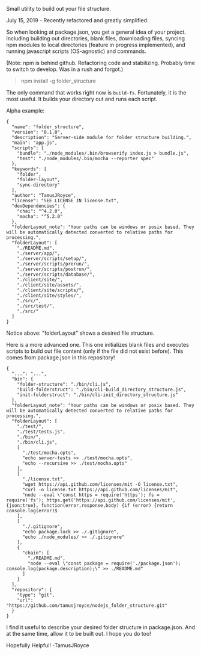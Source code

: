 Small utility to build out your file structure.

July 15, 2019 - Recently refactored and greatly simplified.

So when looking at package.json, you get a general idea of your project.
Including building out directories, blank files, downloading files, syncing npm modules to local directories (feature in progress implemented), and running javascript scripts (OS-agnostic) and commands.

(Note: npm is behind github. Refactoring code and stabilizing. Probably time to switch to develop. Was in a rush and forgot.)

> npm install -g folder_structure

The only command that works right now is `build-fs`. Fortunately, it is the most useful. It builds your directory out and runs each script.

Alpha example:

```
{
  "name": "folder_structure",
  "version": "0.1.0",
  "description": "Server-side module for folder structure building.",
  "main": "app.js",
  "scripts": {
    "bundle": "./node_modules/.bin/browserify index.js > bundle.js",
    "test": "./node_modules/.bin/mocha --reporter spec"
  },
  "keywords": [
    "folder",
    "folder-layout",
    "sync-directory"
  ],
  "author": "TamusJRoyce",
  "license": "SEE LICENSE IN license.txt",
  "devDependencies": {
    "chai": "^4.2.0",
    "mocha": "^5.2.0"
  },
  "folderLayout_note": "Your paths can be windows or posix based. They will be automatically detected converted to relative paths for processing.",
  "folderLayout": [
    "./README.md",
    "./server/app/",
    "./server/scripts/setup/",
    "./server/scripts/prerun/",
    "./server/scripts/postrun/",
    "./server/scripts/database/",
    "./client/site/",
    "./client/site/assets/",
    "./client/site/scripts/",
    "./client/site/styles/",
    "./src/",
    "./src/test/",
    "./src/"
  ]
}
```

Notice above:  "folderLayout" shows a desired file structure.

Here is a more advanced one. This one initializes blank files and executes scripts to build out file content (only if the file did not exist before). This comes from package.json in this repository!

```
{
  "...": "...",
  "bin": {
    "folder-structure": "./bin/cli.js",
    "build-folderstruct": "./bin/cli-build_directory_structure.js",
    "init-folderstruct": "./bin/cli-init_directory_structure.js"
  },
  "folderLayout_note": "Your paths can be windows or posix based. They will be automatically detected converted to relative paths for processing.",
  "folderLayout": [
    "./test/",
    "./test/tests.js",
    "./bin/",
    "./bin/cli.js",
    [
      "./test/mocha.opts",
      "echo server-tests >> ./test/mocha.opts",
      "echo --recursive >> ./test/mocha.opts"
    ],
    [
      "./license.txt",
      "wget https://api.github.com/licenses/mit -O license.txt",
      "curl -o license.txt https://api.github.com/licenses/mit",
      "node --eval \"const https = require('https'); fs = require('fs'); https.get('https://api.github.com/licenses/mit', {json:true}, function(error,response,body) {if (error) {return console.log(error)$
    ],
    [
      "./.gitignore",
      "echo package.lock >> ./.gitignore",
      "echo ./node_modules/ >> ./.gitignore"
    ],
    {
      "chain": [
        "./README.md",
        "node --eval \"const package = require('./package.json'); console.log(package.description);\" >> ./README.md"
      ]
    }
  ],
  "repository": {
    "type": "git",
    "url": "https://github.com/tamusjroyce/nodejs_folder_structure.git"
  }
}
```

I find it useful to describe your desired folder structure in package.json. And at the same time, allow it to be built out. I hope you do too!

Hopefully Helpful!
-TamusJRoyce
